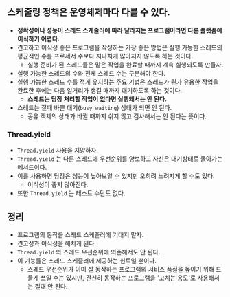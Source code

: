 ## 스케줄링 정책은 운영체제마다 다를 수 있다.
- **정확성이나 성능이 스레드 스케줄러에 따라 달라지는 프로그램이라면 다른 플랫폼에 이식하기 어렵다.**
- 견고하고 이식성 좋은 프로그램을 작성하는 가장 좋은 방법은 실행 가능한 스레드의 평균적인 수를 프로세서 수보다 지나치게 많아지지 않도록 하는 것이다.
  - 실행 준비가 된 스레드들은 맡은 작업을 완료할 때까지 계속 실행되도록 만들자.
- 실행 가능한 스레드의 수와 전체 스레드 수는 구분해야 한다.
- 실행 가능한 스레드 수를 적게 유지하는 주요 기법은 스레드가 뭔가 유용한 작업을 완료한 후에는 다음 일거리가 생길 때까지 대기하도록 하는 것이다.
  - **스레드는 당장 처리할 작업이 없다면 실행돼서는 안 된다.**
- 스레드는 절때 바쁜 대기(`busy waiting`) 상태가 되면 안 된다.
  - 공유 객체의 상태가 바뀔 때까지 쉬지 않고 검사해서는 안 된다는 뜻이다.

### Thread.yield
- `Thread.yield` 사용을 지양하자.
- `Thread.yield` 는 다른 스레드에 우선순위를 양보하고 자신은 대기상태로 돌아가는 메서드이다.
- 이를 사용하면 당장은 성능이 높아보일 수 있지만 오히려 느려지게 할 수도 있다.
  - 이식성이 좋지 않아진다.
- 또한 `Thread.yield` 는 테스트 수단도 없다.

## 정리
- 프로그램의 동작을 스레드 스케줄러에 기대지 말자.
- 견고성과 이식성을 해치게 된다.
- `Thread.yield` 와 스레드 우선순위에 의존해서도 안 된다.
- 이 기능들은 스레드 스케줄러에 제공하는 힌트일 뿐이다.
  - 스레드 우선순위가 이미 잘 동작하는 프로그램의 서비스 품질을 높이기 위해 드물게 쓰일 수는 있지만, 간신히 동작하는 프로그램을 '고치는 용도'로 사용해서는 절대 안 된다.
